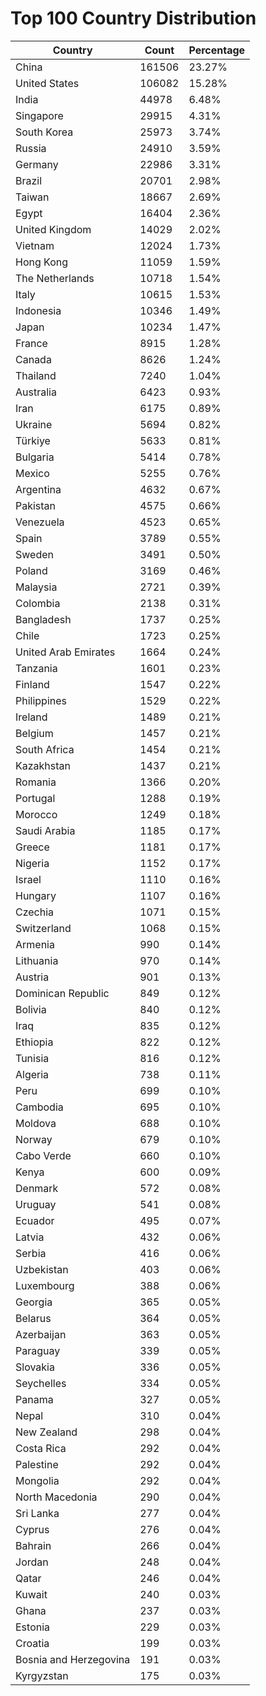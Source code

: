 # Top 100 Country Distribution
| Country | Count | Percentage |
|----|----|----|
| China | 161506 | 23.27% |
| United States | 106082 | 15.28% |
| India | 44978 | 6.48% |
| Singapore | 29915 | 4.31% |
| South Korea | 25973 | 3.74% |
| Russia | 24910 | 3.59% |
| Germany | 22986 | 3.31% |
| Brazil | 20701 | 2.98% |
| Taiwan | 18667 | 2.69% |
| Egypt | 16404 | 2.36% |
| United Kingdom | 14029 | 2.02% |
| Vietnam | 12024 | 1.73% |
| Hong Kong | 11059 | 1.59% |
| The Netherlands | 10718 | 1.54% |
| Italy | 10615 | 1.53% |
| Indonesia | 10346 | 1.49% |
| Japan | 10234 | 1.47% |
| France | 8915 | 1.28% |
| Canada | 8626 | 1.24% |
| Thailand | 7240 | 1.04% |
| Australia | 6423 | 0.93% |
| Iran | 6175 | 0.89% |
| Ukraine | 5694 | 0.82% |
| Türkiye | 5633 | 0.81% |
| Bulgaria | 5414 | 0.78% |
| Mexico | 5255 | 0.76% |
| Argentina | 4632 | 0.67% |
| Pakistan | 4575 | 0.66% |
| Venezuela | 4523 | 0.65% |
| Spain | 3789 | 0.55% |
| Sweden | 3491 | 0.50% |
| Poland | 3169 | 0.46% |
| Malaysia | 2721 | 0.39% |
| Colombia | 2138 | 0.31% |
| Bangladesh | 1737 | 0.25% |
| Chile | 1723 | 0.25% |
| United Arab Emirates | 1664 | 0.24% |
| Tanzania | 1601 | 0.23% |
| Finland | 1547 | 0.22% |
| Philippines | 1529 | 0.22% |
| Ireland | 1489 | 0.21% |
| Belgium | 1457 | 0.21% |
| South Africa | 1454 | 0.21% |
| Kazakhstan | 1437 | 0.21% |
| Romania | 1366 | 0.20% |
| Portugal | 1288 | 0.19% |
| Morocco | 1249 | 0.18% |
| Saudi Arabia | 1185 | 0.17% |
| Greece | 1181 | 0.17% |
| Nigeria | 1152 | 0.17% |
| Israel | 1110 | 0.16% |
| Hungary | 1107 | 0.16% |
| Czechia | 1071 | 0.15% |
| Switzerland | 1068 | 0.15% |
| Armenia | 990 | 0.14% |
| Lithuania | 970 | 0.14% |
| Austria | 901 | 0.13% |
| Dominican Republic | 849 | 0.12% |
| Bolivia | 840 | 0.12% |
| Iraq | 835 | 0.12% |
| Ethiopia | 822 | 0.12% |
| Tunisia | 816 | 0.12% |
| Algeria | 738 | 0.11% |
| Peru | 699 | 0.10% |
| Cambodia | 695 | 0.10% |
| Moldova | 688 | 0.10% |
| Norway | 679 | 0.10% |
| Cabo Verde | 660 | 0.10% |
| Kenya | 600 | 0.09% |
| Denmark | 572 | 0.08% |
| Uruguay | 541 | 0.08% |
| Ecuador | 495 | 0.07% |
| Latvia | 432 | 0.06% |
| Serbia | 416 | 0.06% |
| Uzbekistan | 403 | 0.06% |
| Luxembourg | 388 | 0.06% |
| Georgia | 365 | 0.05% |
| Belarus | 364 | 0.05% |
| Azerbaijan | 363 | 0.05% |
| Paraguay | 339 | 0.05% |
| Slovakia | 336 | 0.05% |
| Seychelles | 334 | 0.05% |
| Panama | 327 | 0.05% |
| Nepal | 310 | 0.04% |
| New Zealand | 298 | 0.04% |
| Costa Rica | 292 | 0.04% |
| Palestine | 292 | 0.04% |
| Mongolia | 292 | 0.04% |
| North Macedonia | 290 | 0.04% |
| Sri Lanka | 277 | 0.04% |
| Cyprus | 276 | 0.04% |
| Bahrain | 266 | 0.04% |
| Jordan | 248 | 0.04% |
| Qatar | 246 | 0.04% |
| Kuwait | 240 | 0.03% |
| Ghana | 237 | 0.03% |
| Estonia | 229 | 0.03% |
| Croatia | 199 | 0.03% |
| Bosnia and Herzegovina | 191 | 0.03% |
| Kyrgyzstan | 175 | 0.03% |
